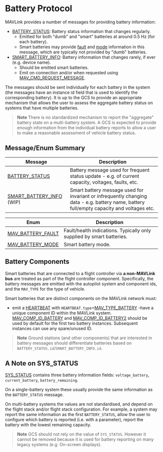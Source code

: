 # Battery Protocol

MAVLink provides a number of messages for providing battery information:
- [BATTERY_STATUS](#BATTERY_STATUS): Battery status information that changes regularly.
  - Emitted for both "dumb" and "smart" batteries at around 0.5 Hz (for each battery).
  - Smart batteries may provide [fault](#MAV_BATTERY_FAULT) and [mode](#MAV_BATTERY_MODE) information in this message, which are typically not provided by "dumb" batteries.
- [SMART_BATTERY_INFO](#SMART_BATTERY_INFO): Battery information that changes rarely, if ever (e.g. device name).
  - Should be emitted smart batteries.
  - Emit on connection and/or when requested using [MAV_CMD_REQUEST_MESSAGE](../messages/common.md#MAV_CMD_REQUEST_MESSAGE).

The messages should be sent individually for each battery in the system (the messages have an instance id field that is used to identify the corresponding battery).
It is up to the GCS to provide an appropriate mechanism that allows the user to assess the aggregate battery status on systems that have multiple batteries. 

> **Note** There is no standardized mechanism to report the "aggregate" battery state on a multi-battery system.
  A GCS is expected to provide enough information from the individual battery reports to allow a user to make a reasonable assessment of vehicle battery status.


## Message/Enum Summary

Message | Description
-- | --
<span id="BATTERY_STATUS"></span>[BATTERY_STATUS](../messages/common.md#BATTERY_STATUS) | Battery message used for frequent status update - e.g. of current capacity, voltages, faults, etc.
<span id="SMART_BATTERY_INFO"></span>[SMART_BATTERY_INFO](../messages/common.md#SMART_BATTERY_INFO) (WIP) |  Smart battery message used for invariant or infrequently changing data - e.g. battery name, battery full/empty capacity and voltages etc.


Enum | Description
-- | --
<span id="MAV_BATTERY_FAULT"></span>[MAV_BATTERY_FAULT](../messages/common.md#MAV_BATTERY_FAULT) | Fault/health indications. Typically only supplied by smart batteries.
<span id="MAV_BATTERY_MODE"></span>[MAV_BATTERY_MODE](../messages/common.md#MAV_BATTERY_MODE) | Smart battery mode.


## Battery Components

Smart batteries that are connected to a flight controller via **a non-MAVLink bus** are treated as part of the flight controller component.
Specifically, the battery messages are emitted with the autopilot system and component ids, and the `MAV_TYPE` for the type of vehicle.

Smart batteries that are distinct components on the MAVLink network must:
- emit a [HEARTBEAT](../messages/common.md#HEARTBEAT) with `HEARTBEAT.type`=[MAV_TYPE_BATTERY](../messages/common.md#MAV_TYPE_BATTERY)
-have a unique component ID within the MAVLink system.
  [MAV_COMP_ID_BATTERY](../messages/common.md#MAV_COMP_ID_BATTERY) and [MAV_COMP_ID_BATTERY2](../messages/common.md#MAV_COMP_ID_BATTERY2) should be used by default for the first two battery instances.
  Subsequent instances can use any spare/unused ID.

> **Note** Ground stations (and other components) that are interested in battery messages should differentiate batteries based on `BATTERY_STATUS.id`/`SMART_BATTERY_INFO.id`.


## A Note on SYS_STATUS

[SYS_STATUS](../messages/common.md#SYS_STATUS) contains three battery information fields: `voltage_battery`, `current_battery`, `battery_remaining`.

On a single-battery system these usually provide the same information as the `BATTERY_STATUS` message.

On multi-battery systems the values are not standardised, and depend on the flight stack and/or flight stack configuration.
For example, a system may report the same information as the first `BATTERY_STATUS`, allow the user to configure which battery is reported (i.e. with a parameter), report the battery with the lowest remaining capacity.

> **Note** GCS should not rely on the value of `SYS_STATUS`.
  However it cannot be removed because it is used for battery reporting on many legacy systems (e.g. On-screen displays).
